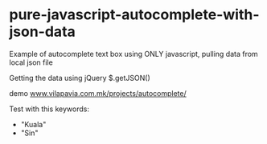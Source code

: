# pure-javascript-autocomplete-with-json-data
Example of autocomplete text box using ONLY javascript, pulling data from local json file

Getting the data using jQuery $.getJSON()

demo www.vilapavia.com.mk/projects/autocomplete/

Test with this keywords: 
 - "Kuala"
 - "Sin"
